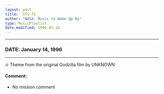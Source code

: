```yaml
---
layout: post
title:  STS-72
author: "NASA: Music to Wake Up By"
type: MusicPlaylist
date_modified: 1996-01-14
---
```


----
### DATE: January 14, 1996
----
✫ Theme from the original Godzilla film by UNKNOWN

#### Comment:
* No mission comment
